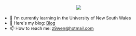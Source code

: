 <!--## Hi there 👋

**z9wen/z9wen** is a ✨ _special_ ✨ repository because its `README.md` (this file) appears on your GitHub profile.

Here are some ideas to get you started:

- 🔭 I’m currently working on ...
- 🌱 I’m currently learning ...
- 👯 I’m looking to collaborate on ...
- 🤔 I’m looking for help with ...
- 💬 Ask me about ...
- 📫 How to reach me: ...
- 😄 Pronouns: ...
- ⚡ Fun fact: ...
-->

<h1 align="center">
  <a href="https://git.io/typing-svg">
    <img src="https://readme-typing-svg.herokuapp.com/?lines=Hello,+There!+%F0%9F%91%8B;This+is+will....;Nice+to+meet+you!&center=true&size=30">
  </a>
</h1>


- 🌱 I’m currently learning in the University of New South Wales
- 📕 Here's my blog: [Blog](https://www.zew9.com)
- 📫 How to reach me: z9wen@hotmail.com
